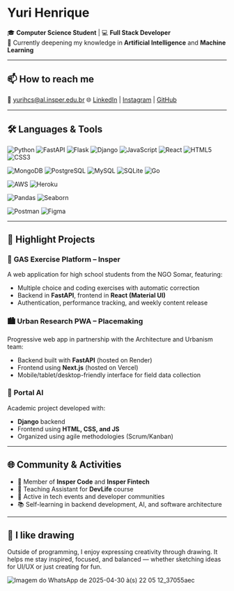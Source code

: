 # Yuri Henrique

🎓 **Computer Science Student** | 💻 **Full Stack Developer**  
🌱 Currently deepening my knowledge in **Artificial Intelligence** and **Machine Learning**

---

## 📫 How to reach me

📧 yurihcs@al.insper.edu.br 
🌐 [LinkedIn](https://www.linkedin.com/in/yuri-henrique-33ba1a340/) | [Instagram](https://www.instagram.com/iancdesponds) | [GitHub](https://github.com/Uyris)

---

## 🛠️ Languages & Tools

![Python](https://img.shields.io/badge/Python-3776AB?style=flat&logo=python&logoColor=white)
![FastAPI](https://img.shields.io/badge/FastAPI-009688?style=flat&logo=fastapi&logoColor=white)
![Flask](https://img.shields.io/badge/Flask-000000?style=flat&logo=flask&logoColor=white)
![Django](https://img.shields.io/badge/Django-092E20?style=flat&logo=django&logoColor=white)
![JavaScript](https://img.shields.io/badge/JavaScript-F7DF1E?style=flat&logo=javascript&logoColor=black)
![React](https://img.shields.io/badge/React-20232A?style=flat&logo=react&logoColor=61DAFB)
![HTML5](https://img.shields.io/badge/HTML5-E34F26?style=flat&logo=html5&logoColor=white)
![CSS3](https://img.shields.io/badge/CSS3-1572B6?style=flat&logo=css3&logoColor=white)

![MongoDB](https://img.shields.io/badge/MongoDB-47A248?style=flat&logo=mongodb&logoColor=white)
![PostgreSQL](https://img.shields.io/badge/PostgreSQL-4169E1?style=flat&logo=postgresql&logoColor=white)
![MySQL](https://img.shields.io/badge/MySQL-4479A1?style=flat&logo=mysql&logoColor=white)
![SQLite](https://img.shields.io/badge/SQLite-003B57?style=flat&logo=sqlite&logoColor=white)
![Go](https://img.shields.io/badge/Go-00ADD8?style=for-the-badge&logo=go&logoColor=white)

![AWS](https://img.shields.io/badge/AWS-232F3E?style=flat&logo=amazon-aws&logoColor=white)
![Heroku](https://img.shields.io/badge/Heroku-430098?style=flat&logo=heroku&logoColor=white)

![Pandas](https://img.shields.io/badge/Pandas-150458?style=flat&logo=pandas&logoColor=white)
![Seaborn](https://img.shields.io/badge/Seaborn-4B8BBE?style=flat)

![Postman](https://img.shields.io/badge/Postman-FF6C37?style=flat&logo=postman&logoColor=white)
![Figma](https://img.shields.io/badge/Figma-F24E1E?style=flat&logo=figma&logoColor=white)

---

## 🚀 Highlight Projects

### 🧠 **GAS Exercise Platform – Insper**
A web application for high school students from the NGO Somar, featuring:
- Multiple choice and coding exercises with automatic correction
- Backend in **FastAPI**, frontend in **React (Material UI)**
- Authentication, performance tracking, and weekly content release

### 🏙️ **Urban Research PWA – Placemaking**
Progressive web app in partnership with the Architecture and Urbanism team:
- Backend built with **FastAPI** (hosted on Render)
- Frontend using **Next.js** (hosted on Vercel)
- Mobile/tablet/desktop-friendly interface for field data collection

### 🧩 **Portal AI**
Academic project developed with:
- **Django** backend
- Frontend using **HTML, CSS, and JS**
- Organized using agile methodologies (Scrum/Kanban)

---

## 🌐 Community & Activities

- 🎯 Member of **Insper Code** and **Insper Fintech**
- 🧠 Teaching Assistant for **DevLife** course
- 🤝 Active in tech events and developer communities
- 📚 Self-learning in backend development, AI, and software architecture

---

## 🎨 I like drawing

Outside of programming, I enjoy expressing creativity through drawing. It helps me stay inspired, focused, and balanced — whether sketching ideas for UI/UX or just creating for fun.

![Imagem do WhatsApp de 2025-04-30 à(s) 22 05 12_37055aec](https://github.com/user-attachments/assets/dda51732-0fda-4376-9d0a-533b5d1656d9)
